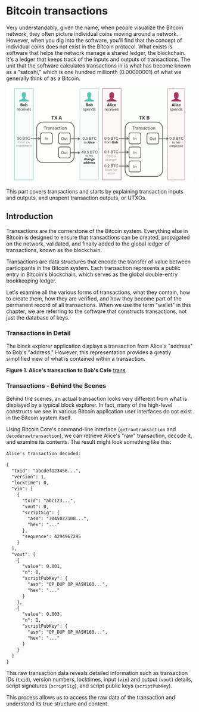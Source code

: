 # Bitcoin transactions

Very understandably, given the name, when people visualize the Bitcoin network, they often picture individual coins moving around a network. However, when you dig into the software, you'll find that the concept of individual coins does not exist in the Bitcoin protocol. What exists is software that helps the network manage a shared ledger, the blockchain. It's a ledger that keeps track of the inputs and outputs of transactions. The unit that the software calculates transactions in is what has become known as a "satoshi," which is one hundred millionth (0.00000001) of what we generally think of as a Bitcoin.

![transaction](/Unit%201/how-do-bitcoin-transaction-work.webp)

This part covers transactions and starts by explaining transaction inputs and outputs, and unspent transaction outputs, or UTXOs.

## Introduction

Transactions are the cornerstone of the Bitcoin system. Everything else in Bitcoin is designed to ensure that transactions can be created, propagated on the network, validated, and finally added to the global ledger of transactions, known as the blockchain. 

Transactions are data structures that encode the transfer of value between participants in the Bitcoin system. Each transaction represents a public entry in Bitcoin's blockchain, which serves as the global double-entry bookkeeping ledger.

Let's examine all the various forms of transactions, what they contain, how to create them, how they are verified, and how they become part of the permanent record of all transactions. When we use the term "wallet" in this chapter, we are referring to the software that constructs transactions, not just the database of keys.

### Transactions in Detail
The block explorer application displays a transaction from Alice's "address" to Bob's "address." However, this representation provides a greatly simplified view of what is contained within a transaction.

**Figure 1. Alice's transaction to Bob's Cafe**
[trans](/Unit%201/trans....png)


### Transactions - Behind the Scenes
Behind the scenes, an actual transaction looks very different from what is displayed by a typical block explorer. In fact, many of the high-level constructs we see in various Bitcoin application user interfaces do not exist in the Bitcoin system itself.

Using Bitcoin Core's command-line interface (`getrawtransaction` and `decoderawtransaction`), we can retrieve Alice's "raw" transaction, decode it, and examine its contents. The result might look something like this:

```
Alice's transaction decoded:
```

```
{
  "txid": "abcdef123456...",
  "version": 1,
  "locktime": 0,
  "vin": [
    {
      "txid": "abc123...",
      "vout": 0,
      "scriptSig": {
        "asm": "3045022100...",
        "hex": "..."
      },
      "sequence": 4294967295
    }
  ],
  "vout": [
    {
      "value": 0.001,
      "n": 0,
      "scriptPubKey": {
        "asm": "OP_DUP OP_HASH160...",
        "hex": "..."
      }
    },
    {
      "value": 0.003,
      "n": 1,
      "scriptPubKey": {
        "asm": "OP_DUP OP_HASH160...",
        "hex": "..."
      }
    }
  ]
}
```

This raw transaction data reveals detailed information such as transaction IDs (`txid`), version numbers, locktimes, input (`vin`) and output (`vout`) details, script signatures (`scriptSig`), and script public keys (`scriptPubKey`).

This process allows us to access the raw data of the transaction and understand its true structure and content.